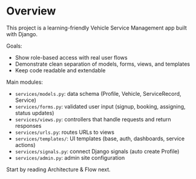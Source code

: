 # Overview

This project is a learning-friendly Vehicle Service Management app built with Django.

Goals:
- Show role-based access with real user flows
- Demonstrate clean separation of models, forms, views, and templates
- Keep code readable and extendable

Main modules:
- `services/models.py`: data schema (Profile, Vehicle, ServiceRecord, Service)
- `services/forms.py`: validated user input (signup, booking, assigning, status updates)
- `services/views.py`: controllers that handle requests and return responses
- `services/urls.py`: routes URLs to views
- `services/templates/`: UI templates (base, auth, dashboards, service actions)
- `services/signals.py`: connect Django signals (auto create Profile)
- `services/admin.py`: admin site configuration

Start by reading Architecture & Flow next.
